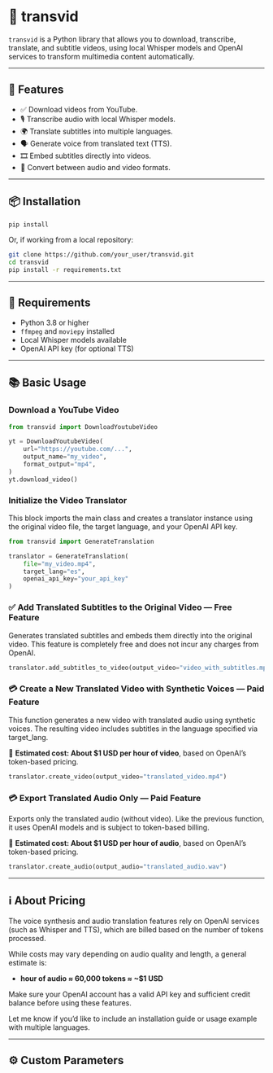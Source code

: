 # 🎥 transvid

`transvid` is a Python library that allows you to download, transcribe, translate, and subtitle videos, using local Whisper models and OpenAI services to transform multimedia content automatically.

---

## 🚀 Features

- ✅ Download videos from YouTube.
- 🎙 Transcribe audio with local Whisper models.
- 🌍 Translate subtitles into multiple languages.
- 🗣 Generate voice from translated text (TTS).
- 🎞 Embed subtitles directly into videos.
- 🔁 Convert between audio and video formats.

---

## 📦 Installation

```bash
pip install
```

Or, if working from a local repository:

```bash
git clone https://github.com/your_user/transvid.git
cd transvid
pip install -r requirements.txt
```

---

## 🧠 Requirements

- Python 3.8 or higher
- `ffmpeg` and `moviepy` installed
- Local Whisper models available
- OpenAI API key (for optional TTS)

---

## 📚 Basic Usage
### Download a YouTube Video

```python
from transvid import DownloadYoutubeVideo

yt = DownloadYoutubeVideo(
    url="https://youtube.com/...",
    output_name="my_video",
    format_output="mp4", 
)
yt.download_video()
```

### Initialize the Video Translator

This block imports the main class and creates a translator instance using the original video file, the target language, and your OpenAI API key.


```python
from transvid import GenerateTranslation

translator = GenerateTranslation(
    file="my_video.mp4",
    target_lang="es",
    openai_api_key="your_api_key"
)
```

### ✅ Add Translated Subtitles to the Original Video — Free Feature
Generates translated subtitles and embeds them directly into the original video. This feature is completely free and does not incur any charges from OpenAI.

```python
translator.add_subtitles_to_video(output_video="video_with_subtitles.mp4")
```

### 💳 Create a New Translated Video with Synthetic Voices — Paid Feature
This function generates a new video with translated audio using synthetic voices. The resulting video includes subtitles in the language specified via target_lang.

📌 **Estimated cost: About $1 USD per hour of video**, based on OpenAI’s token-based pricing.

```python
translator.create_video(output_video="translated_video.mp4")
```

### 💳 Export Translated Audio Only — Paid Feature
Exports only the translated audio (without video). Like the previous function, it uses OpenAI models and is subject to token-based billing.

📌 **Estimated cost: About $1 USD per hour of audio**, based on OpenAI’s token-based pricing.

```python
translator.create_audio(output_audio="translated_audio.wav")
```

---

## ℹ️ About Pricing
The voice synthesis and audio translation features rely on OpenAI services (such as Whisper and TTS), which are billed based on the number of tokens processed.

While costs may vary depending on audio quality and length, a general estimate is:

- **hour of audio ≈ 60,000 tokens ≈ ~$1 USD**

Make sure your OpenAI account has a valid API key and sufficient credit balance before using these features.

Let me know if you’d like to include an installation guide or usage example with multiple languages.

---

## ⚙️ Custom Parameters


